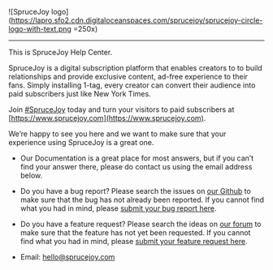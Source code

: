 ![SpruceJoy logo](https://lapro.sfo2.cdn.digitaloceanspaces.com/sprucejoy/sprucejoy-circle-logo-with-text.png =250x)

---

This is SpruceJoy Help Center.

SpruceJoy is a digital subscription platform that enables creators to to build relationships and provide exclusive content, ad-free experience to their fans. Simply installing 1-tag, every creator can convert their audience into paid subscribers just like New York Times.

Join [#SpruceJoy](https://www.sprucejoy.com) today and turn your visitors to paid subscribers at [https://www.sprucejoy.com](https://www.sprucejoy.com).

We’re happy to see you here and we want to make sure that your experience using SpruceJoy is a great one. 

- Our Documentation is a great place for most answers, but if you can’t find your answer there, please do contact us using the email address below.

- Do you have a bug report? Please search the issues on [our Github](https://github.com/sprucejoy/Feedback/issues) to make sure that the bug has not already been reported. If you cannot find what you had in mind, please [submit your bug report here](https://github.com/sprucejoy/Feedback/issues/new/choose).

- Do you have a feature request? Please search the ideas on [our forum](https://github.com/sprucejoy/Feedback/discussions) to make sure that the feature has not yet been requested. If you cannot find what you had in mind, please [submit your feature request here](https://github.com/sprucejoy/Feedback/discussions).

- Email: hello@sprucejoy.com
